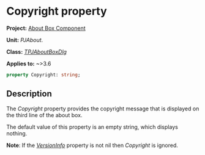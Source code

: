 # Copyright property

**Project:** [About Box Component](../API.md)

**Unit:** _PJAbout_.

**Class:** [_TPJAboutBoxDlg_](./TPJAboutBoxDlg.md)

**Applies to:** ~>3.6

```pascal
property Copyright: string;
```

## Description

The _Copyright_ property provides the copyright message that is displayed on the third line of the about box.

The default value of this property is an empty string, which displays nothing.

**Note**: If the [_VersionInfo_](./TPJAboutBoxDlg-VersionInfo.md) property is not nil then _Copyright_ is ignored.
